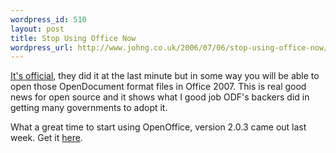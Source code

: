 ```yaml
--- 
wordpress_id: 510
layout: post
title: Stop Using Office Now
wordpress_url: http://www.johng.co.uk/2006/07/06/stop-using-office-now/
---
```

<a href="http://www.betanews.com/article/Microsoft_to_Support_OpenDocument/1152166759">It's official</a>, they did it at the last minute but in some way you will be able to open those OpenDocument format files in Office 2007. This is real good news for open source and it shows what I good job ODF's backers did in getting many governments to adopt it.

What a great time to start using OpenOffice, version 2.0.3 came out last week. Get it <a href="http://www.openoffice.org">here</a>.
